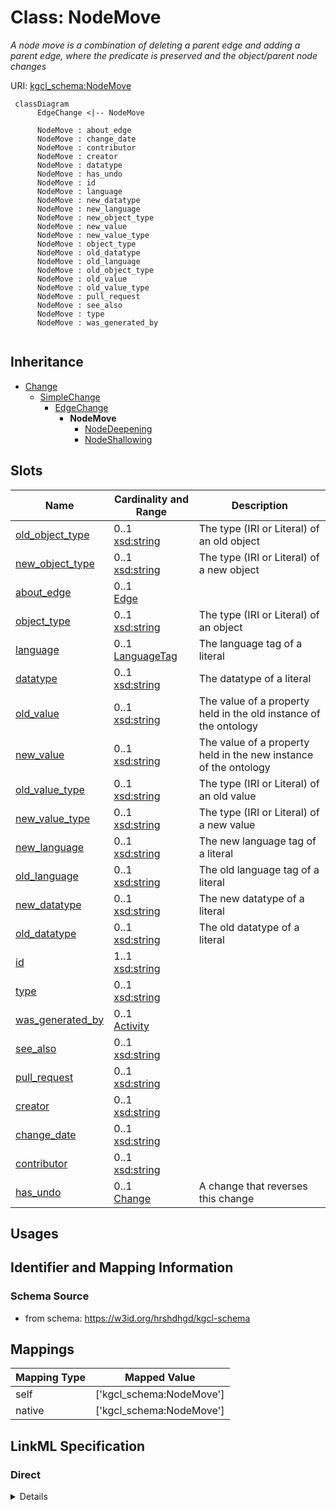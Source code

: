 # Class: NodeMove
_A node move is a combination of deleting a parent edge and adding a parent edge, where the predicate is preserved and the object/parent node changes_





URI: [kgcl_schema:NodeMove](https://w3id.org/kgcl-schema/NodeMove)




```mermaid
 classDiagram
      EdgeChange <|-- NodeMove
      
      NodeMove : about_edge
      NodeMove : change_date
      NodeMove : contributor
      NodeMove : creator
      NodeMove : datatype
      NodeMove : has_undo
      NodeMove : id
      NodeMove : language
      NodeMove : new_datatype
      NodeMove : new_language
      NodeMove : new_object_type
      NodeMove : new_value
      NodeMove : new_value_type
      NodeMove : object_type
      NodeMove : old_datatype
      NodeMove : old_language
      NodeMove : old_object_type
      NodeMove : old_value
      NodeMove : old_value_type
      NodeMove : pull_request
      NodeMove : see_also
      NodeMove : type
      NodeMove : was_generated_by
      

```





## Inheritance
* [Change](Change.md)
    * [SimpleChange](SimpleChange.md)
        * [EdgeChange](EdgeChange.md)
            * **NodeMove**
                * [NodeDeepening](NodeDeepening.md)
                * [NodeShallowing](NodeShallowing.md)



## Slots

| Name | Cardinality and Range  | Description  |
| ---  | ---  | --- |
| [old_object_type](old_object_type.md) | 0..1 <br/> [xsd:string](xsd:string)  | The type (IRI or Literal) of an old object  |
| [new_object_type](new_object_type.md) | 0..1 <br/> [xsd:string](xsd:string)  | The type (IRI or Literal) of a new object  |
| [about_edge](about_edge.md) | 0..1 <br/> [Edge](Edge.md)  |   |
| [object_type](object_type.md) | 0..1 <br/> [xsd:string](xsd:string)  | The type (IRI or Literal) of an object  |
| [language](language.md) | 0..1 <br/> [LanguageTag](LanguageTag.md)  | The language tag of a literal  |
| [datatype](datatype.md) | 0..1 <br/> [xsd:string](xsd:string)  | The datatype of a literal  |
| [old_value](old_value.md) | 0..1 <br/> [xsd:string](xsd:string)  | The value of a property held in the old instance of the ontology  |
| [new_value](new_value.md) | 0..1 <br/> [xsd:string](xsd:string)  | The value of a property held in the new instance of the ontology  |
| [old_value_type](old_value_type.md) | 0..1 <br/> [xsd:string](xsd:string)  | The type (IRI or Literal) of an old value  |
| [new_value_type](new_value_type.md) | 0..1 <br/> [xsd:string](xsd:string)  | The type (IRI or Literal) of a new value  |
| [new_language](new_language.md) | 0..1 <br/> [xsd:string](xsd:string)  | The new language tag of a literal  |
| [old_language](old_language.md) | 0..1 <br/> [xsd:string](xsd:string)  | The old language tag of a literal  |
| [new_datatype](new_datatype.md) | 0..1 <br/> [xsd:string](xsd:string)  | The new datatype of a literal  |
| [old_datatype](old_datatype.md) | 0..1 <br/> [xsd:string](xsd:string)  | The old datatype of a literal  |
| [id](id.md) | 1..1 <br/> [xsd:string](xsd:string)  |   |
| [type](type.md) | 0..1 <br/> [xsd:string](xsd:string)  |   |
| [was_generated_by](was_generated_by.md) | 0..1 <br/> [Activity](Activity.md)  |   |
| [see_also](see_also.md) | 0..1 <br/> [xsd:string](xsd:string)  |   |
| [pull_request](pull_request.md) | 0..1 <br/> [xsd:string](xsd:string)  |   |
| [creator](creator.md) | 0..1 <br/> [xsd:string](xsd:string)  |   |
| [change_date](change_date.md) | 0..1 <br/> [xsd:string](xsd:string)  |   |
| [contributor](contributor.md) | 0..1 <br/> [xsd:string](xsd:string)  |   |
| [has_undo](has_undo.md) | 0..1 <br/> [Change](Change.md)  | A change that reverses this change  |


## Usages



## Identifier and Mapping Information







### Schema Source


* from schema: https://w3id.org/hrshdhgd/kgcl-schema







## Mappings

| Mapping Type | Mapped Value |
| ---  | ---  |
| self | ['kgcl_schema:NodeMove'] |
| native | ['kgcl_schema:NodeMove'] |


## LinkML Specification

<!-- TODO: investigate https://stackoverflow.com/questions/37606292/how-to-create-tabbed-code-blocks-in-mkdocs-or-sphinx -->

### Direct

<details>
```yaml
name: node move
description: A node move is a combination of deleting a parent edge and adding a parent
  edge, where the predicate is preserved and the object/parent node changes
examples:
- value: changing a is-a b to a is-a c
from_schema: https://w3id.org/hrshdhgd/kgcl-schema
rank: 1000
is_a: edge change
slots:
- old object type
- new object type
slot_usage:
  change description:
    name: change description
    string_serialization: move {about edge} from {old value} to {new value}

```
</details>

### Induced

<details>
```yaml
name: node move
description: A node move is a combination of deleting a parent edge and adding a parent
  edge, where the predicate is preserved and the object/parent node changes
examples:
- value: changing a is-a b to a is-a c
from_schema: https://w3id.org/hrshdhgd/kgcl-schema
rank: 1000
is_a: edge change
slot_usage:
  change description:
    name: change description
    string_serialization: move {about edge} from {old value} to {new value}
attributes:
  old object type:
    name: old object type
    description: The type (IRI or Literal) of an old object
    deprecated: no longer required
    from_schema: https://w3id.org/hrshdhgd/kgcl-schema
    rank: 1000
    alias: old_object_type
    owner: node move
    domain_of:
    - node move
    range: string
  new object type:
    name: new object type
    description: The type (IRI or Literal) of a new object
    deprecated: no longer required
    from_schema: https://w3id.org/hrshdhgd/kgcl-schema
    rank: 1000
    alias: new_object_type
    owner: node move
    domain_of:
    - node move
    range: string
  about edge:
    name: about edge
    from_schema: https://w3id.org/hrshdhgd/kgcl-schema
    rank: 1000
    is_a: about
    multivalued: false
    alias: about_edge
    owner: node move
    domain_of:
    - edge change
    range: edge
  object type:
    name: object type
    description: The type (IRI or Literal) of an object
    deprecated: no longer required
    from_schema: https://w3id.org/hrshdhgd/kgcl-schema
    rank: 1000
    alias: object_type
    owner: node move
    domain_of:
    - edge change
    - edge creation
    - edge deletion
    range: string
  language:
    name: language
    description: The language tag of a literal
    from_schema: https://w3id.org/hrshdhgd/kgcl-schema
    rank: 1000
    alias: language
    owner: node move
    domain_of:
    - edge change
    - node change
    - new synonym
    - node creation
    range: language tag
  datatype:
    name: datatype
    description: The datatype of a literal
    from_schema: https://w3id.org/hrshdhgd/kgcl-schema
    rank: 1000
    alias: datatype
    owner: node move
    domain_of:
    - edge change
    range: string
  old value:
    name: old value
    description: The value of a property held in the old instance of the ontology
    from_schema: https://w3id.org/hrshdhgd/kgcl-schema
    rank: 1000
    alias: old_value
    owner: node move
    domain_of:
    - simple change
    - node rename
    - set language for name
    - remove synonym
    - synonym replacement
    - synonym predicate change
    - remove text definition
    - text definition replacement
    range: string
  new value:
    name: new value
    description: The value of a property held in the new instance of the ontology
    from_schema: https://w3id.org/hrshdhgd/kgcl-schema
    rank: 1000
    alias: new_value
    owner: node move
    domain_of:
    - simple change
    - node rename
    - set language for name
    - new synonym
    - synonym replacement
    - synonym predicate change
    - new text definition
    - text definition replacement
    range: string
  old value type:
    name: old value type
    description: The type (IRI or Literal) of an old value
    deprecated: no longer required
    from_schema: https://w3id.org/hrshdhgd/kgcl-schema
    rank: 1000
    alias: old_value_type
    owner: node move
    domain_of:
    - simple change
    range: string
  new value type:
    name: new value type
    description: The type (IRI or Literal) of a new value
    deprecated: no longer required
    from_schema: https://w3id.org/hrshdhgd/kgcl-schema
    rank: 1000
    alias: new_value_type
    owner: node move
    domain_of:
    - simple change
    range: string
  new language:
    name: new language
    description: The new language tag of a literal
    from_schema: https://w3id.org/hrshdhgd/kgcl-schema
    rank: 1000
    alias: new_language
    owner: node move
    domain_of:
    - simple change
    - node rename
    range: string
  old language:
    name: old language
    description: The old language tag of a literal
    from_schema: https://w3id.org/hrshdhgd/kgcl-schema
    rank: 1000
    alias: old_language
    owner: node move
    domain_of:
    - simple change
    - node rename
    range: string
  new datatype:
    name: new datatype
    description: The new datatype of a literal
    from_schema: https://w3id.org/hrshdhgd/kgcl-schema
    rank: 1000
    alias: new_datatype
    owner: node move
    domain_of:
    - simple change
    range: string
  old datatype:
    name: old datatype
    description: The old datatype of a literal
    from_schema: https://w3id.org/hrshdhgd/kgcl-schema
    rank: 1000
    alias: old_datatype
    owner: node move
    domain_of:
    - simple change
    range: string
  id:
    name: id
    from_schema: https://w3id.org/kgcl_schema/basics
    rank: 1000
    identifier: true
    alias: id
    owner: node move
    domain_of:
    - change
    - activity
    - agent
    - node
    range: string
  type:
    name: type
    from_schema: https://w3id.org/hrshdhgd/kgcl-schema
    rank: 1000
    slot_uri: rdf:type
    designates_type: true
    alias: type
    owner: node move
    domain_of:
    - change
    range: string
  was generated by:
    name: was generated by
    from_schema: https://w3id.org/kgcl_schema/prov
    rank: 1000
    slot_uri: prov:wasGeneratedBy
    alias: was_generated_by
    owner: node move
    domain_of:
    - change
    range: activity
  see also:
    name: see also
    from_schema: https://w3id.org/hrshdhgd/kgcl-schema
    rank: 1000
    slot_uri: rdfs:seeAlso
    alias: see_also
    owner: node move
    domain_of:
    - change
    range: string
  pull request:
    name: pull request
    from_schema: https://w3id.org/hrshdhgd/kgcl-schema
    rank: 1000
    alias: pull_request
    owner: node move
    domain_of:
    - change
    range: string
  creator:
    name: creator
    from_schema: https://w3id.org/hrshdhgd/kgcl-schema
    rank: 1000
    slot_uri: dcterms:creator
    alias: creator
    owner: node move
    domain_of:
    - change
    range: string
  change date:
    name: change date
    from_schema: https://w3id.org/hrshdhgd/kgcl-schema
    rank: 1000
    slot_uri: dcterms:date
    alias: change_date
    owner: node move
    domain_of:
    - change
    range: string
  contributor:
    name: contributor
    from_schema: https://w3id.org/hrshdhgd/kgcl-schema
    rank: 1000
    slot_uri: dcterms:creator
    alias: contributor
    owner: node move
    domain_of:
    - change
    range: string
  has undo:
    name: has undo
    description: A change that reverses this change
    from_schema: https://w3id.org/hrshdhgd/kgcl-schema
    rank: 1000
    domain: change
    multivalued: false
    alias: has_undo
    owner: node move
    domain_of:
    - change
    range: change

```
</details>